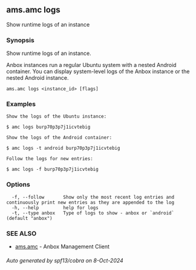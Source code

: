 ## ams.amc logs

Show runtime logs of an instance

### Synopsis

Show runtime logs of an instance.

Anbox instances run a regular Ubuntu system with a nested Android container.
You can display system-level logs of the Anbox instance or the nested Android
instance.

```
ams.amc logs <instance_id> [flags]
```

### Examples

```
Show the logs of the Ubuntu instance:

$ amc logs burp70p3p7j1icvtebig

Show the logs of the Android container:

$ amc logs -t android burp70p3p7j1icvtebig

Follow the logs for new entries:

$ amc logs -f burp70p3p7j1icvtebig

```

### Options

```
  -f, --follow       Show only the most recent log entries and continuously print new entries as they are appended to the log
  -h, --help         help for logs
  -t, --type anbox   Type of logs to show - anbox or `android` (default "anbox")
```

### SEE ALSO

* [ams.amc](ams.amc.md)	 - Anbox Management Client

###### Auto generated by spf13/cobra on 8-Oct-2024
